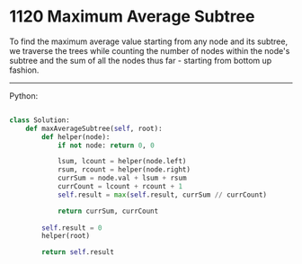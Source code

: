 # 1120 Maximum Average Subtree

To find the maximum average value starting from any node and its subtree, we
traverse the trees while counting the number of nodes within the node's subtree
and the sum of all the nodes thus far - starting from bottom up fashion.

---

Python:

```python

class Solution:
    def maxAverageSubtree(self, root):
        def helper(node):
            if not node: return 0, 0

            lsum, lcount = helper(node.left)
            rsum, rcount = helper(node.right)
            currSum = node.val + lsum + rsum
            currCount = lcount + rcount + 1
            self.result = max(self.result, currSum // currCount)

            return currSum, currCount
       
        self.result = 0
        helper(root)

        return self.result
```
